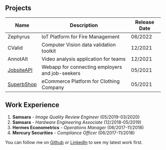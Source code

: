 ## Projects

| Name | Description | Release Date |
| --- | --- | --- |
| Zephyrus | IoT Platform for Fire Management | 06/2022 |
| CValid | Computer Vision data validation toolkit | 12/2021 |
| AnnotAIt | Video analysis application for teams | 12/2021 |
| [JobsiteAPI](https://github.com/Atlantic-Web-Consultancy/JobSiteAPI) | Webapp for connecting employers and job-seekers | 05/2021 |
| [SuperbShop](https://github.com/SuperbShop/Storefront) | eCommerce Platform for Clothing Company | 05/2021 |

## Work Experience
1. **Samsara** - _Image Quality Review Engineer_ (05/2019-03/2020)
2. **Samsara** - _Hardware Engineering Associate_ (12/2018-05/2019)
3. **Hermes Econometrics** - _Operations Manager_ (06/2017-11/2018)
4. **Mercury Securities** - _Compliance Officer_ (06/2017-11/2018)



You can follow me on [Github](https://github.com/CurtisDeCastro) or [LinkedIn](https://linkedin.com/in/curtis415) to see my latest work first.

<!-- [Link](url) and ![Image](src) -->
